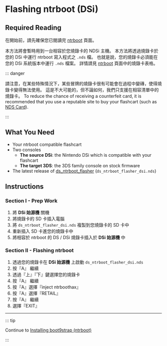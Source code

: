 # Flashing ntrboot (DSi)

## Required Reading

在開始前，請先確保您已閱讀完 [ntrboot](ntrboot) 頁面。

本方法將會暫時用到一台相容於您燒錄卡的 NDSi 主機。 本方法將透過燒錄卡於您的 DSi 中運行 ntrboot 寫入程式之 `.nds` 檔。 也就是說，您的燒錄卡必須能在您的 DSi 系統版本中運行 `.nds` 檔案。 詳情請見 [ntrboot](ntrboot) 頁面中的燒錄卡表格。

::: danger

請注意，在某些特殊情況下，某些冒牌的燒錄卡很有可能會在過程中變磚，使得燒錄卡變得無法使用。 這是不大可能的，但不論如何，我們只支援在相容清單中的燒錄卡。 To reduce the chance of receiving a counterfeit card, it is recommended that you use a reputable site to buy your flashcart (such as [NDS Card](https://www.nds-card.com/)).

:::

## What You Need

- Your ntrboot compatible flashcart
- Two consoles
  - **The source DSi**: the Nintendo DSi which is compatible with your flashcart
  - **The target 3DS**: the 3DS family console on stock firmware
- The latest release of [ds_ntrboot_flasher](https://github.com/ntrteam/ds_ntrboot_flasher/releases/latest) (`ds_ntrboot_flasher_dsi.nds`)

## Instructions

### Section I - Prep Work

1. 將 **DSi 始源機** 關機
2. 將燒錄卡的 SD 卡插入電腦
3. 將 `ds_ntrboot_flasher_dsi.nds` 複製到您燒錄卡的 SD 卡中
4. 重新插入 SD 卡進您的燒錄卡中
5. 將相容於 ntrboot 的 DS / DSi 燒錄卡插入於 **DSi 始源機** 中

### Section II - Flashing ntrboot

1. 透過您的燒錄卡在 **DSi 始源機** 上啟動 `ds_ntrboot_flasher_dsi.nds`
2. 按『A』 繼續
3. 透過『上』『下』鍵選擇您的燒錄卡
4. 按『A』 繼續
5. 按『A』選擇『inject ntrboothax』
6. 按『A』選擇『RETAIL』
7. 按『A』 繼續
8. 選擇『EXIT』

___

::: tip

Continue to [Installing boot9strap (ntrboot)](installing-boot9strap-\(ntrboot\))

:::
